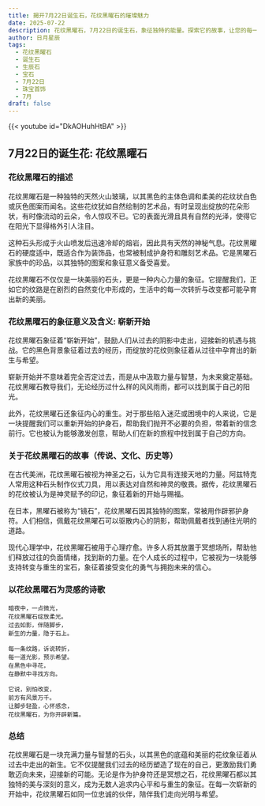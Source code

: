```yaml
---
title: 揭开7月22日诞生石，花纹黑曜石的璀璨魅力
date: 2025-07-22
description: 花纹黑曜石，7月22日的诞生石，象征独特的能量。探索它的故事，让您的每一天更有意义。
author: 日月星辰
tags:
  - 花纹黑曜石
  - 诞生石
  - 生辰石
  - 宝石
  - 7月22日
  - 珠宝首饰
  - 7月
draft: false
---
```


{{< youtube id="DkAOHuhHtBA" >}}

## 7月22日的诞生花: 花纹黑曜石

### 花纹黑曜石的描述

花纹黑曜石是一种独特的天然火山玻璃，以其黑色的主体色调和柔美的花纹状白色或灰色图案而闻名。这些花纹犹如自然绘制的艺术品，有时呈现出绽放的花朵形状，有时像流动的云朵，令人惊叹不已。它的表面光滑且具有自然的光泽，使得它在阳光下显得格外引人注目。

这种石头形成于火山喷发后迅速冷却的熔岩，因此具有天然的神秘气息。花纹黑曜石的硬度适中，既适合作为装饰品，也常被制成护身符和雕刻艺术品。它是黑曜石家族中的珍品，以其独特的图案和象征意义备受喜爱。

花纹黑曜石不仅仅是一块美丽的石头，更是一种内心力量的象征。它提醒我们，正如它的纹路是在剧烈的自然变化中形成的，生活中的每一次转折与改变都可能孕育出新的美丽。

### 花纹黑曜石的象征意义及含义: 崭新开始

花纹黑曜石象征着“崭新开始”，鼓励人们从过去的阴影中走出，迎接新的机遇与挑战。它的黑色背景象征着过去的经历，而绽放的花纹则象征着从过往中孕育出的新生与希望。

崭新开始并不意味着完全否定过去，而是从中汲取力量与智慧，为未来奠定基础。花纹黑曜石教导我们，无论经历过什么样的风风雨雨，都可以找到属于自己的阳光。

此外，花纹黑曜石还象征内心的重生。对于那些陷入迷茫或困境中的人来说，它是一块提醒我们可以重新开始的护身石，帮助我们抛开不必要的负担，带着新的信念前行。它也被认为能够激发创意，帮助人们在新的旅程中找到属于自己的方向。

### 关于花纹黑曜石的故事（传说、文化、历史等）

在古代美洲，花纹黑曜石被视为神圣之石，认为它具有连接天地的力量。阿兹特克人常用这种石头制作仪式刀具，用以表达对自然和神灵的敬畏。据传，花纹黑曜石的花纹被认为是神灵赋予的印记，象征着新的开始与赐福。

在日本，黑曜石被称为“镜石”，花纹黑曜石因其独特的图案，常被用作辟邪护身符。人们相信，佩戴花纹黑曜石可以驱散内心的阴影，帮助佩戴者找到通往光明的道路。

现代心理学中，花纹黑曜石被用于心理疗愈。许多人将其放置于冥想场所，帮助他们释放过往的负面情绪，找到新的力量。在个人成长的过程中，它被视为一块能够支持转变与重生的宝石，象征着接受变化的勇气与拥抱未来的信心。

### 以花纹黑曜石为灵感的诗歌

```
暗夜中，一点微光，  
花纹黑曜石绽放柔光。  
过去如影，伴随脚步，  
新生的力量，隐于石上。

每一条纹路，诉说转折，  
每一道光影，预示希望。  
在黑色中寻花，  
在静默中寻找方向。

它说，别怕改变，  
前方有风景万千。  
让脚步轻盈，心怀感念，  
花纹黑曜石，为你开辟新篇。
```

### 总结

花纹黑曜石是一块充满力量与智慧的石头，以其黑色的底蕴和美丽的花纹象征着从过去中走出的新生。它不仅提醒我们过去的经历塑造了现在的自己，更激励我们勇敢迈向未来，迎接新的可能。无论是作为护身符还是冥想之石，花纹黑曜石都以其独特的美与深刻的意义，成为无数人追求内心平和与重生的象征。在每一次崭新的开始中，花纹黑曜石如同一位忠诚的伙伴，陪伴我们走向光明与希望。